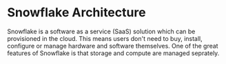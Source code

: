 # Snowflake Architecture

Snowflake is a software as a service (SaaS) solution which can be provisioned in the cloud. This means users don't need to buy, install, configure or manage hardware and software themselves. One of the great features of Snowflake is that storage and compute are managed seprately.